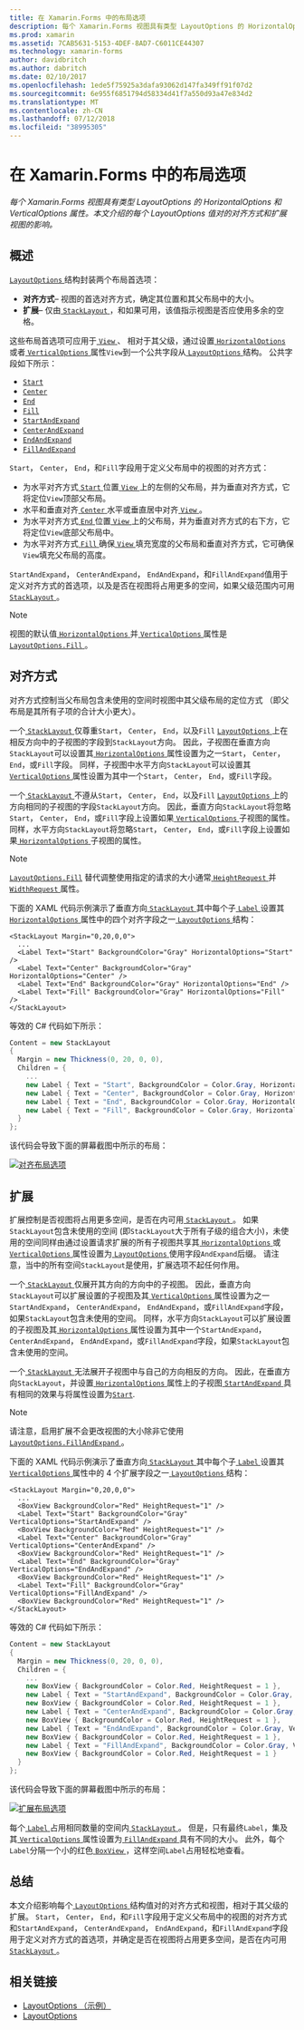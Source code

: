 ```yaml
---
title: 在 Xamarin.Forms 中的布局选项
description: 每个 Xamarin.Forms 视图具有类型 LayoutOptions 的 HorizontalOptions 和 VerticalOptions 属性。 本文介绍的每个 LayoutOptions 值对的对齐方式和扩展视图的影响。
ms.prod: xamarin
ms.assetid: 7CAB5631-5153-4DEF-8AD7-C6011CE44307
ms.technology: xamarin-forms
author: davidbritch
ms.author: dabritch
ms.date: 02/10/2017
ms.openlocfilehash: 1ede5f75925a3dafa93062d147fa349ff91f07d2
ms.sourcegitcommit: 6e955f6851794d58334d41f7a550d93a47e834d2
ms.translationtype: MT
ms.contentlocale: zh-CN
ms.lasthandoff: 07/12/2018
ms.locfileid: "38995305"
---
```

# <a name="layout-options-in-xamarinforms"></a>在 Xamarin.Forms 中的布局选项

_每个 Xamarin.Forms 视图具有类型 LayoutOptions 的 HorizontalOptions 和 VerticalOptions 属性。本文介绍的每个 LayoutOptions 值对的对齐方式和扩展视图的影响。_

## <a name="overview"></a>概述

[ `LayoutOptions` ](xref:Xamarin.Forms.LayoutOptions)结构封装两个布局首选项：

- **对齐方式**– 视图的首选对齐方式，确定其位置和其父布局中的大小。
- **扩展**– 仅由[ `StackLayout` ](xref:Xamarin.Forms.StackLayout)，和如果可用，该值指示视图是否应使用多余的空格。

这些布局首选项可应用于[ `View` ](xref:Xamarin.Forms.View)、 相对于其父级，通过设置[ `HorizontalOptions` ](xref:Xamarin.Forms.View.HorizontalOptions)或者[ `VerticalOptions` ](xref:Xamarin.Forms.View.VerticalOptions)属性`View`到一个公共字段从[ `LayoutOptions` ](xref:Xamarin.Forms.LayoutOptions)结构。 公共字段如下所示：

- [`Start`](xref:Xamarin.Forms.LayoutOptions.Start)
- [`Center`](xref:Xamarin.Forms.LayoutOptions.Center)
- [`End`](xref:Xamarin.Forms.LayoutOptions.End)
- [`Fill`](xref:Xamarin.Forms.LayoutOptions.Fill)
- [`StartAndExpand`](xref:Xamarin.Forms.LayoutOptions.StartAndExpand)
- [`CenterAndExpand`](xref:Xamarin.Forms.LayoutOptions.CenterAndExpand)
- [`EndAndExpand`](xref:Xamarin.Forms.LayoutOptions.EndAndExpand)
- [`FillAndExpand`](xref:Xamarin.Forms.LayoutOptions.FillAndExpand)

`Start`， `Center`， `End`，和`Fill`字段用于定义父布局中的视图的对齐方式：

- 为水平对齐方式[ `Start` ](xref:Xamarin.Forms.LayoutOptions.Start)位置[ `View` ](xref:Xamarin.Forms.View)上的左侧的父布局，并为垂直对齐方式，它将定位`View`顶部父布局。
- 水平和垂直对齐[ `Center` ](xref:Xamarin.Forms.LayoutOptions.Center)水平或垂直居中对齐[ `View` ](xref:Xamarin.Forms.View)。
- 为水平对齐方式[ `End` ](xref:Xamarin.Forms.LayoutOptions.End)位置[ `View` ](xref:Xamarin.Forms.View)上的父布局，并为垂直对齐方式的右下方，它将定位`View`底部父布局中。
- 为水平对齐方式[ `Fill` ](xref:Xamarin.Forms.LayoutOptions.Fill)确保[ `View` ](xref:Xamarin.Forms.View)填充宽度的父布局和垂直对齐方式，它可确保`View`填充父布局的高度。

`StartAndExpand`， `CenterAndExpand`， `EndAndExpand`，和`FillAndExpand`值用于定义对齐方式的首选项，以及是否在视图将占用更多的空间，如果父级范围内可用[ `StackLayout` ](xref:Xamarin.Forms.StackLayout)。

> [!NOTE]
> 视图的默认值[ `HorizontalOptions` ](xref:Xamarin.Forms.View.HorizontalOptions)并[ `VerticalOptions` ](xref:Xamarin.Forms.View.VerticalOptions)属性是[ `LayoutOptions.Fill` ](xref:Xamarin.Forms.LayoutOptions.Fill)。

<a name="alignment" />

## <a name="alignment"></a>对齐方式

对齐方式控制当父布局包含未使用的空间时视图中其父级布局的定位方式 （即父布局是其所有子项的合计大小更大）。

一个[ `StackLayout` ](xref:Xamarin.Forms.StackLayout)仅尊重`Start`， `Center`， `End`，以及`Fill` [ `LayoutOptions` ](xref:Xamarin.Forms.LayoutOptions)上在相反方向中的子视图的字段到`StackLayout`方向。 因此，子视图在垂直方向`StackLayout`可以设置其[ `HorizontalOptions` ](xref:Xamarin.Forms.View.HorizontalOptions)属性设置为之一`Start`， `Center`， `End`，或`Fill`字段。 同样，子视图中水平方向`StackLayout`可以设置其[ `VerticalOptions` ](xref:Xamarin.Forms.View.VerticalOptions)属性设置为其中一个`Start`， `Center`， `End`，或`Fill`字段。

一个[ `StackLayout` ](xref:Xamarin.Forms.StackLayout)不遵从`Start`， `Center`， `End`，以及`Fill` [ `LayoutOptions` ](xref:Xamarin.Forms.LayoutOptions)上的方向相同的子视图的字段`StackLayout`方向。 因此，垂直方向`StackLayout`将忽略`Start`， `Center`， `End`，或`Fill`字段上设置如果[ `VerticalOptions` ](xref:Xamarin.Forms.View.VerticalOptions)子视图的属性。 同样，水平方向`StackLayout`将忽略`Start`， `Center`， `End`，或`Fill`字段上设置如果[ `HorizontalOptions` ](xref:Xamarin.Forms.View.HorizontalOptions)子视图的属性。

> [!NOTE]
> [`LayoutOptions.Fill`](xref:Xamarin.Forms.LayoutOptions.Fill) 替代调整使用指定的请求的大小通常[ `HeightRequest` ](xref:Xamarin.Forms.VisualElement.HeightRequest)并[ `WidthRequest` ](xref:Xamarin.Forms.VisualElement.WidthRequest)属性。

下面的 XAML 代码示例演示了垂直方向[ `StackLayout` ](xref:Xamarin.Forms.StackLayout)其中每个子[ `Label` ](xref:Xamarin.Forms.Label)设置其[ `HorizontalOptions` ](xref:Xamarin.Forms.View.HorizontalOptions)属性中的四个对齐字段之一[ `LayoutOptions` ](xref:Xamarin.Forms.LayoutOptions)结构：

```xaml
<StackLayout Margin="0,20,0,0">
  ...
  <Label Text="Start" BackgroundColor="Gray" HorizontalOptions="Start" />
  <Label Text="Center" BackgroundColor="Gray" HorizontalOptions="Center" />
  <Label Text="End" BackgroundColor="Gray" HorizontalOptions="End" />
  <Label Text="Fill" BackgroundColor="Gray" HorizontalOptions="Fill" />
</StackLayout>
```

等效的 C# 代码如下所示：

```csharp
Content = new StackLayout
{
  Margin = new Thickness(0, 20, 0, 0),
  Children = {
    ...
    new Label { Text = "Start", BackgroundColor = Color.Gray, HorizontalOptions = LayoutOptions.Start },
    new Label { Text = "Center", BackgroundColor = Color.Gray, HorizontalOptions = LayoutOptions.Center },
    new Label { Text = "End", BackgroundColor = Color.Gray, HorizontalOptions = LayoutOptions.End },
    new Label { Text = "Fill", BackgroundColor = Color.Gray, HorizontalOptions = LayoutOptions.Fill }
  }
};
```

该代码会导致下面的屏幕截图中所示的布局：

[![](layout-options-images/alignment.png "对齐布局选项")](layout-options-images/alignment-large.png#lightbox "对齐布局选项")

<a name="expansion" />

## <a name="expansion"></a>扩展

扩展控制是否视图将占用更多空间，是否在内可用[ `StackLayout` ](xref:Xamarin.Forms.StackLayout)。 如果`StackLayout`包含未使用的空间 (即`StackLayout`大于所有子级的组合大小)，未使用的空间同样由通过设置请求扩展的所有子视图共享其[ `HorizontalOptions` ](xref:Xamarin.Forms.View.HorizontalOptions)或[ `VerticalOptions` ](xref:Xamarin.Forms.View.VerticalOptions)属性设置为[ `LayoutOptions` ](xref:Xamarin.Forms.LayoutOptions)使用字段`AndExpand`后缀。 请注意，当中的所有空间`StackLayout`是使用，扩展选项不起任何作用。

一个[ `StackLayout` ](xref:Xamarin.Forms.StackLayout)仅展开其方向的方向中的子视图。 因此，垂直方向`StackLayout`可以扩展设置的子视图及其[ `VerticalOptions` ](xref:Xamarin.Forms.View.VerticalOptions)属性设置为之一`StartAndExpand`， `CenterAndExpand`， `EndAndExpand`，或`FillAndExpand`字段，如果`StackLayout`包含未使用的空间。 同样，水平方向`StackLayout`可以扩展设置的子视图及其[ `HorizontalOptions` ](xref:Xamarin.Forms.View.HorizontalOptions)属性设置为其中一个`StartAndExpand`， `CenterAndExpand`， `EndAndExpand`，或`FillAndExpand`字段，如果`StackLayout`包含未使用的空间。

一个[ `StackLayout` ](xref:Xamarin.Forms.StackLayout)无法展开子视图中与自己的方向相反的方向。 因此，在垂直方向`StackLayout`，并设置[ `HorizontalOptions` ](xref:Xamarin.Forms.View.HorizontalOptions)属性上的子视图[ `StartAndExpand` ](xref:Xamarin.Forms.LayoutOptions.StartAndExpand)具有相同的效果与将属性设置为[`Start`](xref:Xamarin.Forms.LayoutOptions.Start).

> [!NOTE]
> 请注意，启用扩展不会更改视图的大小除非它使用[ `LayoutOptions.FillAndExpand` ](xref:Xamarin.Forms.LayoutOptions.FillAndExpand)。

下面的 XAML 代码示例演示了垂直方向[ `StackLayout` ](xref:Xamarin.Forms.StackLayout)其中每个子[ `Label` ](xref:Xamarin.Forms.Label)设置其[ `VerticalOptions` ](xref:Xamarin.Forms.View.VerticalOptions)属性中的 4 个扩展字段之一[ `LayoutOptions` ](xref:Xamarin.Forms.LayoutOptions)结构：

```xaml
<StackLayout Margin="0,20,0,0">
  ...
  <BoxView BackgroundColor="Red" HeightRequest="1" />
  <Label Text="Start" BackgroundColor="Gray" VerticalOptions="StartAndExpand" />
  <BoxView BackgroundColor="Red" HeightRequest="1" />
  <Label Text="Center" BackgroundColor="Gray" VerticalOptions="CenterAndExpand" />
  <BoxView BackgroundColor="Red" HeightRequest="1" />
  <Label Text="End" BackgroundColor="Gray" VerticalOptions="EndAndExpand" />
  <BoxView BackgroundColor="Red" HeightRequest="1" />
  <Label Text="Fill" BackgroundColor="Gray" VerticalOptions="FillAndExpand" />
  <BoxView BackgroundColor="Red" HeightRequest="1" />
</StackLayout>
```

等效的 C# 代码如下所示：

```csharp
Content = new StackLayout
{
  Margin = new Thickness(0, 20, 0, 0),
  Children = {
    ...
    new BoxView { BackgroundColor = Color.Red, HeightRequest = 1 },
    new Label { Text = "StartAndExpand", BackgroundColor = Color.Gray, VerticalOptions = LayoutOptions.StartAndExpand },
    new BoxView { BackgroundColor = Color.Red, HeightRequest = 1 },
    new Label { Text = "CenterAndExpand", BackgroundColor = Color.Gray, VerticalOptions = LayoutOptions.CenterAndExpand },
    new BoxView { BackgroundColor = Color.Red, HeightRequest = 1 },
    new Label { Text = "EndAndExpand", BackgroundColor = Color.Gray, VerticalOptions = LayoutOptions.EndAndExpand },
    new BoxView { BackgroundColor = Color.Red, HeightRequest = 1 },
    new Label { Text = "FillAndExpand", BackgroundColor = Color.Gray, VerticalOptions = LayoutOptions.FillAndExpand },
    new BoxView { BackgroundColor = Color.Red, HeightRequest = 1 }
  }
};
```

该代码会导致下面的屏幕截图中所示的布局：

[![](layout-options-images/expansion.png "扩展布局选项")](layout-options-images/expansion-large.png#lightbox "扩展布局选项")

每个[ `Label` ](xref:Xamarin.Forms.Label)占用相同数量的空间内[ `StackLayout` ](xref:Xamarin.Forms.StackLayout)。 但是，只有最终`Label`，集及其[ `VerticalOptions` ](xref:Xamarin.Forms.View.VerticalOptions)属性设置为[ `FillAndExpand` ](xref:Xamarin.Forms.LayoutOptions.FillAndExpand)具有不同的大小。 此外，每个`Label`分隔一个小的红色[ `BoxView` ](xref:Xamarin.Forms.BoxView)，这样空间`Label`占用轻松地查看。

## <a name="summary"></a>总结

本文介绍影响每个[ `LayoutOptions` ](xref:Xamarin.Forms.LayoutOptions)结构值对的对齐方式和视图，相对于其父级的扩展。 `Start`， `Center`， `End`，和`Fill`字段用于定义父布局中的视图的对齐方式和`StartAndExpand`， `CenterAndExpand`， `EndAndExpand`，和`FillAndExpand`字段用于定义对齐方式的首选项，并确定是否在视图将占用更多空间，是否在内可用[ `StackLayout` ](xref:Xamarin.Forms.StackLayout)。



## <a name="related-links"></a>相关链接

- [LayoutOptions （示例）](https://developer.xamarin.com/samples/xamarin-forms/userinterface/layoutoptions/)
- [LayoutOptions](xref:Xamarin.Forms.LayoutOptions)
